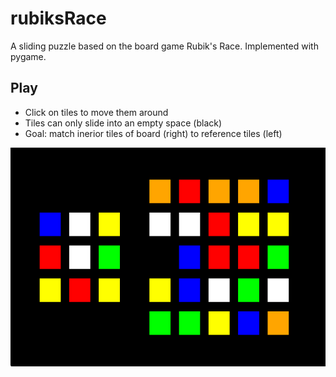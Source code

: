 # rubiksRace
A sliding puzzle based on the board game Rubik's Race. Implemented with pygame.

## Play
- Click on tiles to move them around
- Tiles can only slide into an empty space (black)
- Goal: match inerior tiles of board (right) to reference tiles (left)

<img src="images/gameBoard.png" height=350>
